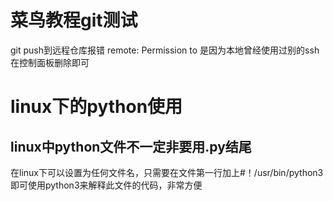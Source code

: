 # 菜鸟教程git测试
git push到远程仓库报错
remote: Permission to 
是因为本地曾经使用过别的ssh在控制面板删除即可
# linux下的python使用
## linux中python文件不一定非要用.py结尾
在linux下可以设置为任何文件名，只需要在文件第一行加上#！/usr/bin/python3即可使用python3来解释此文件的代码，非常方便
